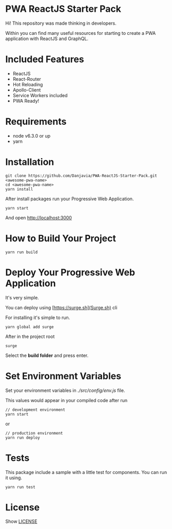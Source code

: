 # PWA ReactJS Starter Pack

Hi! This repository was made thinking in developers.

Within you can find many useful resources for starting to create a PWA application with ReactJS and GraphQL.

# Included Features

- ReactJS
- React-Router
- Hot Reloading
- Apollo-Client
- Service Workers included
- PWA Ready!

# Requirements

- node v6.3.0 or up
- yarn

# Installation

```
git clone https://github.com/Danjavia/PWA-ReactJS-Starter-Pack.git <awesome-pwa-name>
cd <awesome-pwa-name>
yarn install
```

After install packages run your Progressive Web Application.

```
yarn start
```

And open [http://localhost:3000](http://localhost:3000)

# How to Build Your Project

```
yarn run build
```

# Deploy Your Progressive Web Application

It's very simple.

You can deploy using [https://surge.sh](Surge.sh) cli

For installing it's simple to run. 
 
```
yarn global add surge
```

After in the project root

```
surge
```

Select the **build folder** and press enter.


# Set Environment Variables

Set your environment variables in *./src/config/env.js* file.

This values would appear in your compiled code after run

```
// development environment
yarn start
```

or

```
// production environment
yarn run deploy
```

# Tests

This package include a sample with a little test for components. You can run it using.

```
yarn run test
```

# License

Show [LICENSE](https://github.com/Danjavia/PWA-ReactJS-Starter-Pack/blob/master/LICENSE)